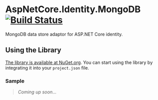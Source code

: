 # AspNetCore.Identity.MongoDB [![Build Status](https://travis-ci.org/tugberkugurlu/AspNetCore.Identity.MongoDB.svg?branch=master)](https://travis-ci.org/tugberkugurlu/AspNetCore.Identity.MongoDB)

MongoDB data store adaptor for ASP.NET Core identity.

## Using the Library

[The library is available at NuGet.org](https://www.nuget.org/packages/AspNetCore.Identity.MongoDB). You can start using the library by integrating it into your `project.json` file.

### Sample

> *Coming up soon...*